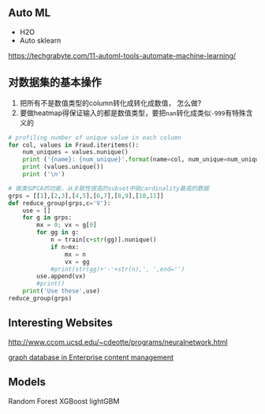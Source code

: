## Auto ML

- H2O
- Auto sklearn

https://techgrabyte.com/11-automl-tools-automate-machine-learning/

## 对数据集的基本操作
1. 把所有不是数值类型的column转化成转化成数值， 怎么做?
2. 要做heatmap得保证输入的都是数值类型，要把`nan`转化成类似`-999`有特殊含义的


```python
# profiling number of unique value in each column
for col, values in Fraud.iteritems():
    num_uniques = values.nunique()
    print ('{name}: {num_unique}'.format(name=col, num_unique=num_uniques))
    print (values.unique())
    print ('\n')
```

```python
# 做类似PCA的功能，从关联性很高的subset中挑cardinality最高的数据
grps = [[1],[2,3],[4,5],[6,7],[8,9],[10,11]]
def reduce_group(grps,c='V'):
    use = []
    for g in grps:
        mx = 0; vx = g[0]
        for gg in g:
            n = train[c+str(gg)].nunique()
            if n>mx:
                mx = n
                vx = gg
            #print(str(gg)+'-'+str(n),', ',end='')
        use.append(vx)
        #print()
    print('Use these',use)
reduce_group(grps)
```

## Interesting Websites
http://www.ccom.ucsd.edu/~cdeotte/programs/neuralnetwork.html

[graph database in Enterprise content management](https://neo4j.com/graphgist/enterprise-content-management-with-neo4j)

## Models

Random Forest
XGBoost
lightGBM

